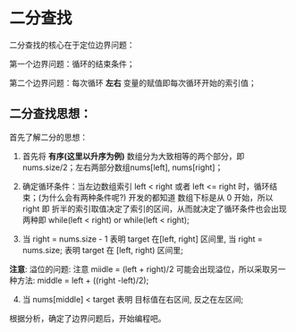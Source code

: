 # 二分查找

二分查找的核心在于定位边界问题：

第一个边界问题：循环的结束条件；

第二个边界问题：每次循环 **左右** 变量的赋值即每次循环开始的索引值；

## 二分查找思想：

首先了解二分的思想：

1. 首先将 **有序(这里以升序为例)** 数组分为大致相等的两个部分，即 nums.size/2；左右两部分数组nums[left], nums[right]；

2. 确定循环条件：当左边数组索引 left < right 或者 left <= right 时，循环结束；(为什么会有两种条件呢?)
   开发的都知道 数组下标是从 0 开始，所以 right 即 折半的索引取值决定了索引的区间，从而就决定了循环条件也会出现两种即 while(left < right) 
   or while(left < right);
   
3. 当 right = nums.size - 1 表明 target 在[left, right] 区间里, 当 right = nums.size; 表明 target 在 [left, right) 区间里;

**注意**: 溢位的问题: 注意 miidle = (left + right)/2 可能会出现溢位，所以采取另一种方法: middle = left + ((right -left)/2);
   
4. 当 nums[middle] < target 表明 目标值在右区间, 反之在左区间;

根据分析，确定了边界问题后，开始编程吧。

 



